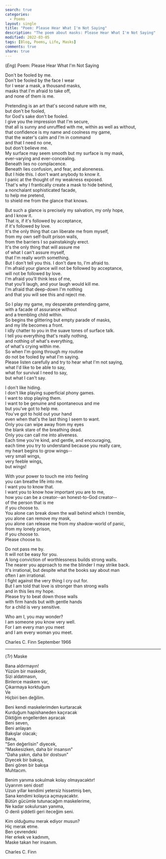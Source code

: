 ```yaml
---
search: true
categories: 
  - Poems
layout: single
title: "Poem: Please Hear What I'm Not Saying"
description: "The poem about masks: Please Hear What I'm Not Saying"
modified: 2022-03-05
tags: [Blog, Poems, Life, Masks]
comments: true
share: true
---
```

(*Eng*) Poem: Please Hear What I'm Not Saying

Don't be fooled by me.  
Don't be fooled by the face I wear  
for I wear a mask, a thousand masks,  
masks that I'm afraid to take off,  
and none of them is me.

Pretending is an art that's second nature with me,  
but don't be fooled,  
for God's sake don't be fooled.  
I give you the impression that I'm secure,  
that all is sunny and unruffled with me, within as well as without,  
that confidence is my name and coolness my game,  
that the water's calm and I'm in command  
and that I need no one,  
but don't believe me.  
My surface may seem smooth but my surface is my mask,  
ever-varying and ever-concealing.  
Beneath lies no complacence.  
Beneath lies confusion, and fear, and aloneness.  
But I hide this. I don't want anybody to know it.  
I panic at the thought of my weakness exposed.  
That's why I frantically create a mask to hide behind,  
a nonchalant sophisticated facade,  
to help me pretend,  
to shield me from the glance that knows.  

But such a glance is precisely my salvation, my only hope,  
and I know it.  
That is, if it's followed by acceptance,  
if it's followed by love.  
It's the only thing that can liberate me from myself,  
from my own self-built prison walls,  
from the barriers I so painstakingly erect.  
It's the only thing that will assure me  
of what I can't assure myself,  
that I'm really worth something.  
But I don't tell you this. I don't dare to, I'm afraid to.  
I'm afraid your glance will not be followed by acceptance,  
will not be followed by love.  
I'm afraid you'll think less of me,  
that you'll laugh, and your laugh would kill me.  
I'm afraid that deep-down I'm nothing  
and that you will see this and reject me.

So I play my game, my desperate pretending game,  
with a facade of assurance without  
and a trembling child within.  
So begins the glittering but empty parade of masks,  
and my life becomes a front.  
I idly chatter to you in the suave tones of surface talk.  
I tell you everything that's really nothing,  
and nothing of what's everything,  
of what's crying within me.  
So when I'm going through my routine  
do not be fooled by what I'm saying.  
Please listen carefully and try to hear what I'm not saying,  
what I'd like to be able to say,  
what for survival I need to say,  
but what I can't say.  

I don't like hiding.  
I don't like playing superficial phony games.  
I want to stop playing them.  
I want to be genuine and spontaneous and me  
but you've got to help me.  
You've got to hold out your hand  
even when that's the last thing I seem to want.  
Only you can wipe away from my eyes  
the blank stare of the breathing dead.  
Only you can call me into aliveness.  
Each time you're kind, and gentle, and encouraging,  
each time you try to understand because you really care,  
my heart begins to grow wings--  
very small wings,  
very feeble wings,  
but wings!  

With your power to touch me into feeling  
you can breathe life into me.  
I want you to know that.  
I want you to know how important you are to me,  
how you can be a creator--an honest-to-God creator--  
of the person that is me  
if you choose to.  
You alone can break down the wall behind which I tremble,  
you alone can remove my mask,  
you alone can release me from my shadow-world of panic,  
from my lonely prison,  
if you choose to.  
Please choose to.  

Do not pass me by.  
It will not be easy for you.  
A long conviction of worthlessness builds strong walls.  
The nearer you approach to me the blinder I may strike back.  
It's irrational, but despite what the books say about man  
often I am irrational.  
I fight against the very thing I cry out for.  
But I am told that love is stronger than strong walls  
and in this lies my hope.  
Please try to beat down those walls  
with firm hands but with gentle hands  
for a child is very sensitive.  

Who am I, you may wonder?  
I am someone you know very well.  
For I am every man you meet  
and I am every woman you meet.  

Charles C. Finn
September 1966  

---
(*Tr*) Maske  

Bana aldırmayın!     
Yüzüm bir maskedir,     
Sizi aldatmasın,     
Binlerce maskem var,     
Çıkarmaya korktuğum     
Ve     
Hiçbiri ben değilim.     

Beni kendi maskelerimden kurtaracak     
Kurduğum hapishaneden kaçıracak     
Diktiğim engellerden aşıracak     
Beni seven,     
Beni anlayan     
Bakışlar olacak;     
Bana,     
"Sen değerlisin" diyecek,     
"Maskesizken, daha bir insansın"     
"Daha yakın, daha bir dostsun"     
Diyecek bir bakışa,     
Beni gören bir bakışa     
Muhtacım.     

Benim yanıma sokulmak kolay olmayacaktır!     
Uyarırım seni dost!     
Uzun yıllar kendimi yetersiz hissetmiş ben,     
Sana kendimi kolayca açmayacaktır.     
Bütün gücümle tutunacağım maskelerime,     
Ne kadar sokulursan yanıma,     
O denli şiddetli geri iteceğim seni.     

Kim olduğumu merak ediyor musun?     
Hiç merak etme.     
Ben çevrendeki     
Her erkek ve kadınım,     
Maske takan her insanım.     

Charles C. Finn     
